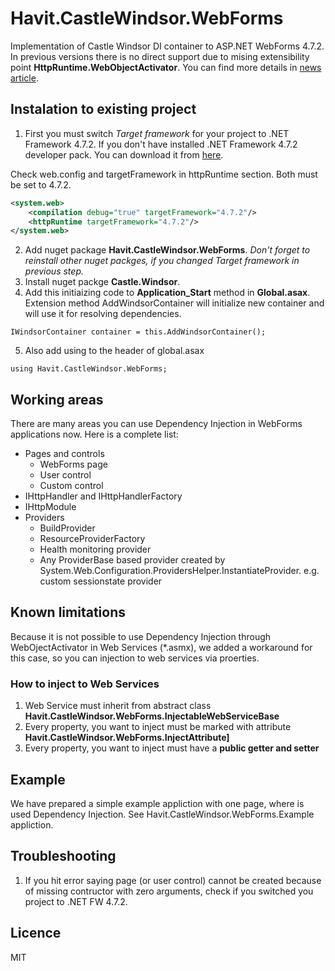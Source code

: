 # Havit.CastleWindsor.WebForms

Implementation of Castle Windsor DI container to ASP.NET WebForms 4.7.2. In previous versions there is no direct support due to mising extensibility point **HttpRuntime.WebObjectActivator**. You can find more details in [news article](https://blogs.msdn.microsoft.com/dotnet/2018/04/30/announcing-the-net-framework-4-7-2/).

## Instalation to existing project

1. First you must switch *Target framework* for your project to .NET Framework 4.7.2. If you don't have installed .NET Framework 4.7.2 developer pack. You can download it from [here](https://www.microsoft.com/net/download/thank-you/net472-developer-pack). 

Check web.config and targetFramework in httpRuntime section. Both must be set to 4.7.2.

```xml
<system.web>
	<compilation debug="true" targetFramework="4.7.2"/>
	<httpRuntime targetFramework="4.7.2"/>
</system.web>
```

2. Add nuget package **Havit.CastleWindsor.WebForms**. *Don't forget to reinstall other nuget packges, if you changed Target framework in previous step.*
3. Install nuget packge **Castle.Windsor**.
4. Add this initiaizing code to **Application_Start** method in **Global.asax**. Extension method AddWindsorContainer will initialize new container and will use it for resolving dependencies. 
```c-sharp
IWindsorContainer container = this.AddWindsorContainer();
```
5. Also add using to the header of global.asax
```c-sharp
using Havit.CastleWindsor.WebForms;
```

## Working areas
There are many areas you can use Dependency Injection in WebForms applications now. Here is a complete list:

- Pages and controls
  - WebForms page
  - User control
  - Custom control
- IHttpHandler and IHttpHandlerFactory
- IHttpModule
- Providers
  - BuildProvider
  - ResourceProviderFactory
  - Health monitoring provider
  - Any ProviderBase based provider created by System.Web.Configuration.ProvidersHelper.InstantiateProvider. e.g. custom sessionstate provider

## Known limitations
Because it is not possible to use Dependency Injection through WebOjectActivator in Web Services (*.asmx), we added a workaround for this case, so you can injection to web services via proerties. 

### How to inject to Web Services
1. Web Service must inherit from abstract class **Havit.CastleWindsor.WebForms.InjectableWebServiceBase**
2. Every property, you want to inject must be marked with attribute **Havit.CastleWindsor.WebForms.InjectAttribute]**
3. Every property, you want to inject must have a **public getter and setter**

## Example 
We have prepared a simple example appliction with one page, where is used Dependency Injection. See Havit.CastleWindsor.WebForms.Example appliction.

## Troubleshooting
1. If you hit error saying page (or user control) cannot be created because of missing contructor with zero arguments, check if you switched you project to .NET FW 4.7.2.

## Licence
MIT